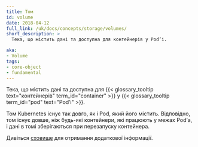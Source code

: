 ```yaml
---
title: Том
id: volume
date: 2018-04-12
full_link: /uk/docs/concepts/storage/volumes/
short_description: >
  Тека, що містить дані та доступна для контейнерів у Podʼі.

aka:
- Volume
tags:
- core-object
- fundamental
---
```


Тека, що містить дані та доступна для {{< glossary_tooltip text="контейнерів" term_id="container" >}} у {{< glossary_tooltip term_id="pod" text="Podʼі" >}}.

<!--more-->

Том Kubernetes існує так довго, як і Pod, який його містить. Відповідно, том існує довше, ніж будь-які контейнери, які працюють у межах Podʼа, і дані в томі зберігаються при перезапуску контейнера.

Дивіться [сховище](/uk/docs/concepts/storage/) для отримання додаткової інформації.
